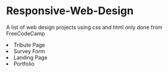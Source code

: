 # Responsive-Web-Design
A list of web design projects using css and html only done from FreeCodeCamp

<li> Tribute Page </li>
<li> Survey Form </li>
<li> Landing Page </li>
<li> Portfolio </li>

